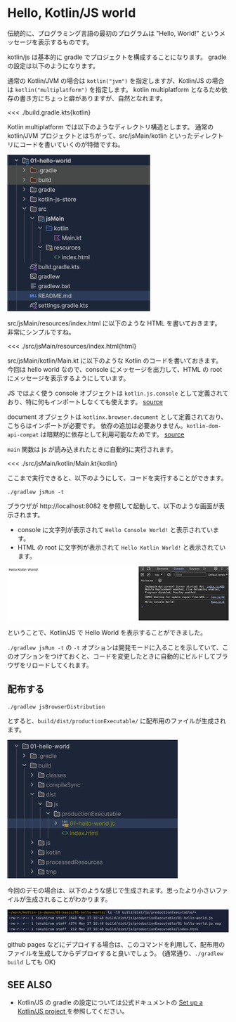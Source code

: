 # Hello, Kotlin/JS world

伝統的に、プログラミング言語の最初のプログラムは "Hello, World!" というメッセージを表示するものです。

kotlin/js は基本的に gradle でプロジェクトを構成することになります。
gradle の設定は以下のようになります。

通常の Kotlin/JVM の場合は `kotlin("jvm")` を指定しますが、Kotlin/JS の場合は `kotlin("multiplatform")` を指定します。
kotlin multiplatform となるため依存の書き方にちょっと癖がありますが、自然となれます。

<<< ./build.gradle.kts{kotlin}

Kotlin multiplatform では以下のようなディレクトリ構造とします。
通常の kotlin/JVM プロジェクトとはちがって、src/jsMain/kotlin といったディレクトリにコードを書いていくのが特徴ですね。

![img.png](img.png)

src/jsMain/resources/index.html に以下のような HTML を書いておきます。
非常にシンプルですね。

<<< ./src/jsMain/resources/index.html{html}

src/jsMain/kotlin/Main.kt に以下のような Kotlin のコードを書いておきます。
今回は hello world なので、console にメッセージを出力して、HTML の root にメッセージを表示するようにしています。

JS ではよく使う console オブジェクトは `kotlin.js.console` として定義されており、特に何もインポートしなくても使えます。
[source](https://github.com/JetBrains/kotlin/blob/master/libraries/stdlib/js/src/kotlin/debug.kt)

document オブジェクトは `kotlinx.browser.document` として定義されており、こちらはインポートが必要です。
依存の追加は必要ありません。`kotlin-dom-api-compat` は暗黙的に依存として利用可能なためです。
[source](https://github.com/JetBrains/kotlin/blob/master/libraries/stdlib/js/src/kotlinx/browser/declarations.kt)

`main` 関数は js が読み込まれたときに自動的に実行されます。

<<< ./src/jsMain/kotlin/Main.kt{kotlin}

ここまで実行できると、以下のようにして、コードを実行することができます。

```shell
./gradlew jsRun -t
```

ブラウザが http://localhost:8082 を参照して起動して、以下のような画面が表示されます。

- console に文字列が表示されて `Hello Console World!` と表示されています。
- HTML の root に文字列が表示されて `Hello Kotlin World!` と表示されています。

![img_1.png](img_1.png)

ということで、Kotlin/JS で Hello World を表示することができました。

`./gradlew jsRun -t` の `-t` オプションは開発モードに入ることを示していて、このオプションをつけておくと、コードを変更したときに自動的にビルドしてブラウザをリロードしてくれます。

## 配布する

```shell
./gradlew jsBrowserDistribution
```

とすると、`build/dist/productionExecutable/` に配布用のファイルが生成されます。

![img_3.png](img_3.png)

今回のデモの場合は、以下のような感じで生成されます。思ったより小さいファイルが生成されることがわかります。

![img_2.png](img_2.png)

github pages などにデプロイする場合は、このコマンドを利用して、配布用のファイルを生成してからデプロイすると良いでしょう。
(通常通り、`./gradlew build` しても OK)

## SEE ALSO

- Kotlin/JS の gradle の設定については公式ドキュメントの [Set up a Kotlin/JS project﻿
  ](https://kotlinlang.org/docs/js-project-setup.html) を参照してください。
